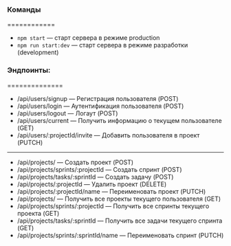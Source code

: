 ### Команды

============

- `npm start` &mdash; старт сервера в режиме production
- `npm run start:dev` &mdash; старт сервера в режиме разработки (development)

### Эндпоинты:

==============

- /api/users/signup &mdash; Регистрация пользователя (POST)
- /api/users/login &mdash; Аутентификация пользователя (POST)
- /api/users/logout &mdash; Логаут (POST)
- /api/users/current &mdash; Получить информацию о текущем пользователе (GET)
- /api/users/:projectId/invite &mdash; Добавить пользователя в проект (PUTCH)

---

- /api/projects/ &mdash; Создать проект (POST)
- /api/projects/sprints/:projectId &mdash; Создать спринт (POST)
- /api/projects/tasks/:sprintId &mdash; Создать задачу (POST)
- /api/projects/:projectId &mdash; Удалить проект (DELETE)
- /api/projects/:projectId/name &mdash; Переименовать проект (PUTCH)
- /api/projects/ &mdash; Получить все проекты текущего пользователя (GET)
- /api/projects/sprints/:projectId &mdash; Получить все спринты текущего проекта (GET)
- /api/projects/tasks/:sprintId &mdash; Получить все задачи текущего спринта (GET)
- /api/projects/sprints/:sprintId/name &mdash; Переименовать спринт (PUTCH)
